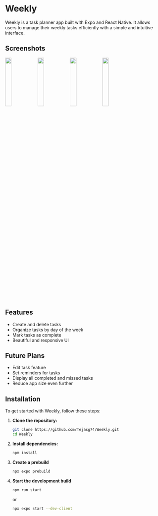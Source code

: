 # Weekly

Weekly is a task planner app built with Expo and React Native. It allows users to manage their weekly tasks efficiently with a simple and intuitive interface.

## Screenshots

<p float="left">
  <img src="https://github.com/user-attachments/assets/2799a917-2c07-464f-8eb9-5106c7391b1b" width='20%'  />
  <img src="https://github.com/user-attachments/assets/869b476d-eec7-47a6-890d-99db4430896c" width='20%'  />
  <img src="https://github.com/user-attachments/assets/fa231042-6fa4-40c8-b6b4-5d056fff112e" width='20%'  /> 
  <img src="https://github.com/user-attachments/assets/93bb1485-07b1-4dcd-8969-beb02b875095" width='20%'  />
</p>


## Features

- Create and delete tasks
- Organize tasks by day of the week
- Mark tasks as complete
- Beautiful and responsive UI

## Future Plans
- Edit task feature
- Set reminders for tasks
- Display all completed and missed tasks
- Reduce app size even further

## Installation

To get started with Weekly, follow these steps:

1. **Clone the repository:**
   ```bash
   git clone https://github.com/Tejasg74/Weekly.git
   cd Weekly
   ```
2. **Install dependencies:**
    ```bash
   npm install
   ```
3. **Create a prebuild**
   ```bash
   npx expo prebuild
   ```
4. **Start the development build**
   ```bash
   npm run start
   ```
   or
   ```bash
   npx expo start --dev-client
   ```
